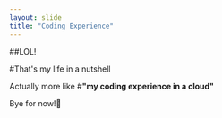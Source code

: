 ```yaml
---
layout: slide
title: "Coding Experience"
---
```


##LOL! 

#That's my life in a nutshell

Actually more like #**"my coding experience in a cloud"**

Bye for now!:wave:
